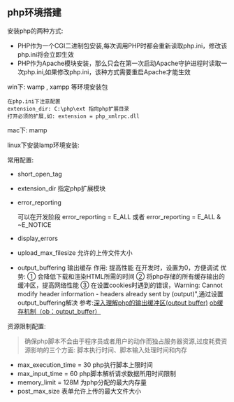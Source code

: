 ## php环境搭建

安装php的两种方式:

- PHP作为一个CGI二进制包安装,每次调用PHP时都会重新读取php.ini，修改该php.ini将会立即生效
- PHP作为Apache模块安装，那么只会在第一次启动Apache守护进程时读取一次php.ini,如果修改php.ini，该种方式需要重启Apache才能生效


win下: wamp , xampp 等环境安装包

    在php.ini下注意配置
    extension_dir: C:\php\ext 指向php扩展目录
    打开必须的扩展,如: extension = php_xmlrpc.dll

mac下: mamp



linux下安装lamp环境安装:

常用配置:
- short_open_tag
- extension_dir 指定php扩展模块
- error_reporting

    可以在开发阶段 error_reporting = E_ALL 或者 error_reporting = E_ALL & ~E_NOTICE

- display_errors
- upload_max_filesize 允许的上传文件大小
- output_buffering 输出缓存
    作用: 提高性能
    在开发时，设置为0，方便调试
    优势: 
        ① 会降低下载和渲染HTML所需的时间
        ② 将php存储的所有缓存输出的缓冲区，提高网络性能
        ③ 在设置cookies时遇到的错误，Warning: Cannot modify header information - headers already sent by (output)",通过设置output_buffering解决
参考:[深入理解php的输出缓冲区(output buffer)](http://gywbd.github.io/posts/2015/1/php-output-buffer-in-deep.html)
[ob缓存机制（ob：output_buffer）](https://segmentfault.com/a/1190000000578885)

资源限制配置:
> 确保php脚本不会由于程序员或者用户的动作而独占服务器资源,过度耗费资源影响的三个方面: 脚本执行时间、脚本输入处理时间和内存

- max_execution_time = 30 php执行脚本上限时间    
- max_input_time = 60     php脚本解析请求数据所用时间限制
- memory_limit = 128M     为php分配的最大内存量
- post_max_size           表单允许上传的最大文件大小
